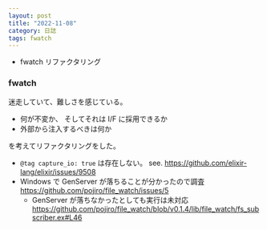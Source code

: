 ```yaml
---
layout: post
title: "2022-11-08"
category: 日誌
tags: fwatch
---
```


- fwatch リファクタリング

### fwatch

迷走していて、難しさを感じている。

- 何が不変か、 そしてそれは I/F に採用できるか
- 外部から注入するべきは何か

を考えてリファクタリングをした。

- `@tag capture_io: true` は存在しない。 see. https://github.com/elixir-lang/elixir/issues/9508
- Windows で GenServer が落ちることが分かったので調査 https://github.com/pojiro/file_watch/issues/5
  - GenServer が落ちなかったとしても実行は未対応 https://github.com/pojiro/file_watch/blob/v0.1.4/lib/file_watch/fs_subscriber.ex#L46
